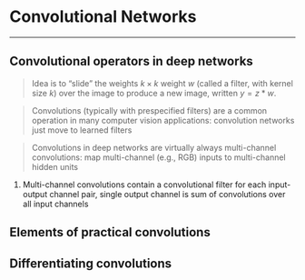 # Convolutional Networks
***

## Convolutional operators in deep networks

> Idea is to “slide” the weights $k \times k$ weight $w$ (called a filter, with kernel size $k$) over
the image to produce a new image, written $y = z * w$.

> Convolutions (typically with prespecified filters) are a common operation in many computer vision applications: convolution networks just move to learned filters

> Convolutions in deep networks are virtually always multi-channel convolutions: map multi-channel (e.g., RGB) inputs to multi-channel hidden units
1. Multi-channel convolutions contain a convolutional filter for each input-output channel pair, single output channel is sum of convolutions over all input channels


## Elements of practical convolutions



## Differentiating convolutions